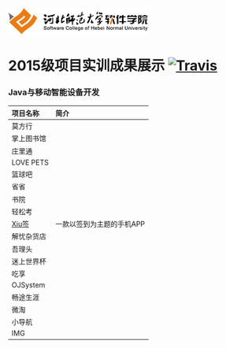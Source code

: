 <img src="./image/logo.png"/>

# 2015级项目实训成果展示 [![Travis](https://img.shields.io/travis/rust-lang/rust.svg)]()

### Java与移动智能设备开发
|项目名称|简介 |
|:---|:---|
|莫方行||
|掌上图书馆||
|庄里通||
|LOVE PETS||	
|篮球吧||
|省省||
|书院||
|轻松考||
|[Xiu签](./project/Java与移动智能设备开发/Xiu签)|一款以签到为主题的手机APP|
|解忧杂货店||
|吾理头||
|迷上世界杯||
|吃享||
|OJSystem||
|畅途生涯||
|微淘||
|小导航||
|IMG||

